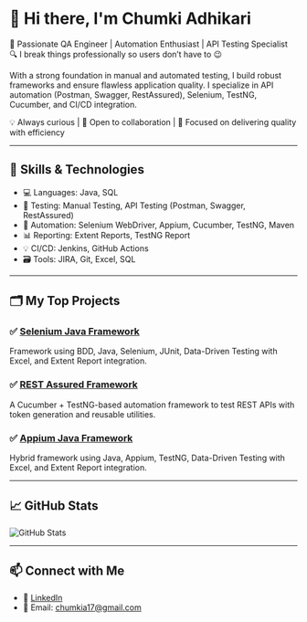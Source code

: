 

# 👋 Hi there, I'm Chumki Adhikari

🚀 Passionate QA Engineer | Automation Enthusiast | API Testing Specialist
🔍 I break things professionally so users don’t have to 😉

With a strong foundation in manual and automated testing, I build robust frameworks and ensure flawless application quality. I specialize in API automation (Postman, Swagger, RestAssured), Selenium, TestNG, Cucumber, and CI/CD integration.

💡 Always curious | 💬 Open to collaboration | 🎯 Focused on delivering quality with efficiency

---

## 🔧 Skills & Technologies

- 💻 Languages: Java, SQL  
- 🧪 Testing: Manual Testing, API Testing (Postman, Swagger, RestAssured)  
- 🤖 Automation: Selenium WebDriver, Appium, Cucumber, TestNG, Maven  
- 📊 Reporting: Extent Reports, TestNG Report  
- 💡 CI/CD: Jenkins, GitHub Actions  
- 🗃️ Tools: JIRA, Git, Excel, SQL  

---

## 🗂️ My Top Projects

### ✅ [Selenium Java Framework](https://github.com/AdhikariChumki/UI_Automation_Framework)  
Framework using BDD, Java, Selenium, JUnit, Data-Driven Testing with Excel, and Extent Report integration.

### ✅ [REST Assured Framework](https://github.com/AdhikariChumki/RestAssured_Framework)  
A Cucumber + TestNG-based automation framework to test REST APIs with token generation and reusable utilities.

### ✅ [Appium Java Framework](https://github.com/AdhikariChumki/Appium_Automation_Framework)  
Hybrid framework using Java, Appium, TestNG, Data-Driven Testing with Excel, and Extent Report integration.

---

## 📈 GitHub Stats

![GitHub Stats](https://github-readme-stats.vercel.app/api?username=AdhikariChumki&show_icons=true&theme=tokyonight)

---

## 📫 Connect with Me

- 🔗 [LinkedIn](https://www.linkedin.com/in/chumki-adhikari/)
- 📧 Email: chumkia17@gmail.com
